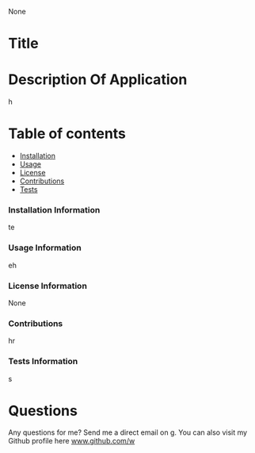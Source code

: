 None
# Title 

# Description Of Application 
h
# Table of contents
* [Installation](#installation)
* [Usage](#usage)
* [License](#license)
* [Contributions](#contributions)
* [Tests](#tests)
### Installation Information
<a name ="installation"> </a>
te
### Usage Information
<a name ="usage"> </a>
eh
### License Information
<a name ="license"> </a>
None
### Contributions
<a name ="contributions"> </a>
hr
### Tests Information
<a name ="tests"> </a>
s
# Questions
Any questions for me? Send me a direct email on g.
You can also visit my Github profile here www.github.com/w
